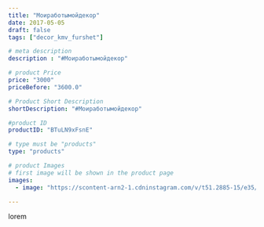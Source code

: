 ```yaml
---
title: "Моиработымойдекор"
date: 2017-05-05
draft: false
tags: ["decor_kmv_furshet"]

# meta description
description : "#Моиработымойдекор"

# product Price
price: "3000"
priceBefore: "3600.0"

# Product Short Description
shortDescription: "#Моиработымойдекор"

#product ID
productID: "BTuLN9xFsnE"

# type must be "products"
type: "products"

# product Images
# first image will be shown in the product page
images:
  - image: "https://scontent-arn2-1.cdninstagram.com/v/t51.2885-15/e35/18298551_1922591184690490_2795859843808755712_n.jpg?se=7&tp=1&_nc_ht=scontent-arn2-1.cdninstagram.com&_nc_cat=110&_nc_ohc=Ud3NGtGx--cAX-ULojw&oh=0110558ceffb6e26b9e47444d752c71d&oe=60750117&ig_cache_key=MTUwODE5MjI2MzQwMjM0Mjg1Mg%3D%3D.2"

---
```

lorem
